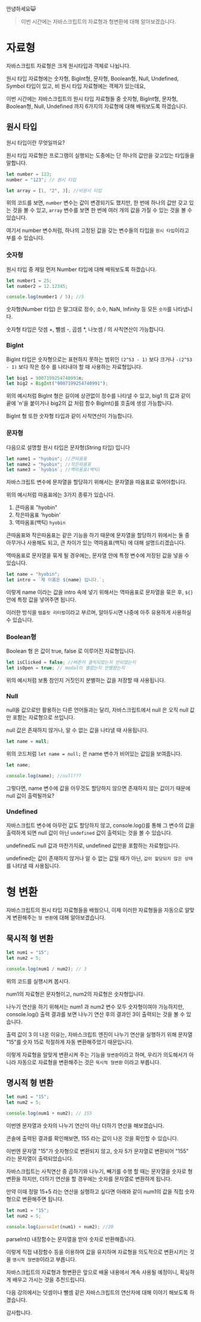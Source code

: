 안녕하세요😺

> 이번 시간에는 자바스크립트의 자료형과 형변환에 대해 알아보겠습니다.

# 자료형

자바스크립트 자료형은 크게 원시타입과 객체로 나뉩니다.

원시 타입 자료형에는 숫자형, BigInt형, 문자형, Boolean형, Null, Undefined, Symbol 타입이 있고, 비 원시 타입 자료형에는 객체가 있는데요,

이번 시간에는 자바스크립트의 원시 타입 자료형들 중 숫자형, BigInt형, 문자형, Boolean형, Null, Undefined 까지 6가지의 자료형에 대해 배워보도록 하겠습니다.

## 원시 타입

원시 타입이란 무엇일까요?

원시 타입 자료형은 프로그램이 실행되는 도중에는 단 하나의 값만을 갖고있는 타입들을 말합니다.

```js
let number = 123;
number = "123"; // 원시 타입

let array = [1, "2", 3]; //비원시 타입
```

위의 코드를 보면, `number` 변수는 값이 변경되기도 했지만, 한 번에 하나의 값만 갖고 있는 것을 볼 수 있고,
`array` 변수를 보면 한 번에 여러 개의 값을 가질 수 있는 것을 볼 수 있습니다.

여기서 number 변수처럼, 하나의 고정된 값을 갖는 변수들의 타입을 `원시 타입`이라고 부를 수 있습니다.

### 숫자형

원시 타입 중 제일 먼저 Number 타입에 대해 배워보도록 하겠습니다.

```js
let number1 = 25;
let number2 = 12.12345;

console.log(number1 / 5); //5
```

숫자형(Number 타입) 은 말그대로 정수, 소수, NaN, Infinity 등 모든 `숫자`를 나타냅니다.

숫자형 타입은 덧셈 +, 뺄셈 -, 곱셈 \*, 나눗셈 / 의 사칙연산이 가능합니다.

### BigInt

BigInt 타입은 숫자형으로는 표현하지 못하는 범위인 `(2^53 - 1)` 보다 크거나 `-(2^53 - 1)` 보다 작은 정수 를 나타내야 할 때 사용하는 자료형입니다.

```js
let big1 = 9007199254740991n;
let big2 = BigInt("9007199254740991");
```

위의 예시처럼 BigInt 형은 길이에 상관없이 정수를 나타낼 수 있고,
big1 의 값과 같이 끝에 'n'을 붙이거나 big2의 값 처럼 함수 BigInt()를 호출에 생성 가능합니다.

BigInt 형 또한 숫자형 타입과 같이 사칙연산이 가능합니다.

### 문자형

다음으로 설명할 원시 타입은 문자형(String 타입) 입니다

```js
let name1 = "hyobin"; //큰따옴표
let name2 = "hyobin"; //작은따옴표
let name3 = `hyobin`; //역따옴표(백틱)
```

자바스크립트 변수에 문자열을 할당햐기 위해서는 문자열을 따옴표로 묶어야합니다.

위의 예시처럼 따옴표에는 3가지 종류가 있습니다.

1. 큰따옴표 "hyobin"
2. 작은따옴표 'hyobin'
3. 역따옴표(백틱) `hyobin`

큰따옴표와 작은따옴표는 같은 기능을 하기 때문에 문자열을 할당하기 위에서는 둘 중 아무거나 사용해도 되고,
큰 차이가 있는 역따옴표(백틱) 에 대해 설명드리겠습니다.

역따옴표로 문자열을 묶게 될 경우에는, 문자열 안에 특정 변수에 저장된 값을 넣을 수 있습니다.

```js
let name = "hyobin";
let intro = `제 이름은 ${name} 입니다.`;
```

이렇게 name 이라는 값을 intro 속에 넣기 위해서는 역따옴표로 문자열을 묶은 후, `${}`안에 특정 값을 넣어주면 됩니다.

이러한 방식을 `템플릿 리터럴`이라고 부르며, 알아두시면 나중에 아주 유용하게 사용하실 수 있습니다.

### Boolean형

Boolean 형 은 값이 true, false 로 이루어진 자료형입니다.

```js
let isClicked = false; //버튼이 클릭되었는지 안되었는지
let isOpen = true; // modal이 열렸는지 안열렸는지
```

위의 예시처럼 보통 참인지 거짓인지 분별하는 값을 저장할 때 사용됩니다.

### Null

null을 값으로만 활용하는 다른 언어들과는 달리,
자바스크립트에서 null 은 오직 null 값만 포함는 자료형으로 쓰입니다.

null 값은 존재하지 않거나, 알 수 없는 값을 나타낼 때 사용됩니다.

```js
let name = null;
```

위의 코드처럼 `let name = null;` 은 name 변수가 비어있는 값임을 보여줍니다.

```js
let name;

console.log(name); //null???
```

그렇다면, name 변수에 값을 아무것도 할당하지 않으면 존재하지 않는 값이기 때문에 null 값이 출력될까요?

### Undefined

자바스크립트 변수에 아무런 값도 할당하지 않고, console.log()를 통해 그 변수의 값을 출력하게 되면 null 값이 아닌 `undefined` 값이 출력되는 것을 볼 수 있습니다.

undefined도 null 값과 마찬가지로, undefined 값만을 포함하는 자료형입니다.

undefined는 값이 존재하지 않거나 알 수 없는 값일 때가 아닌, `값이 할당되지 않은 상태` 를 나타낼 때 사용됩니다.

# 형 변환

자바스크립트의 원시 타입 자료형들을 배웠으니, 이제 이러한 자료형들을 자동으로 알맞게 변환해주는 `형 변환`에 대해 알아보겠습니다.

## 묵시적 형 변환

```js
let num1 = "15";
let num2 = 5;

console.log(num1 / num2); // 3
```

위의 코드를 실행시켜 봅시다.

num1의 자료형은 문자형이고, num2의 자료형은 숫자형입니다.

나누기 연산을 하기 위해서는 num1 과 num2 변수 모두 숫자형이여야 가능하지만,
console.log() 출력 결과를 보면 나누기 연산 후의 결과인 3이 출력되는 것을 볼 수 있습니다.

출력 값이 3 이 나온 이유는, 자바스크립트 엔진이 나누기 연산을 실행하기 위해 문자열 "15"를 숫자 15로 적절하게 자동 변환해주었기 때문입니다.

이렇게 자료형을 알맞게 변환시켜 주는 기능을 `형변환`이라고 하며, 우리가 의도해서가 아니라 자동으로 자료형을 변환해주는 것은 `묵시적 형변환` 이라고 부릅니다.

## 명시적 형 변환

```js
let num1 = "15";
let num2 = 5;

console.log(num1 + num2); // 155
```

이번엔 문자열과 숫자의 나누기 연산이 아닌 더하기 연산을 해보겠습니다.

콘솔에 출력된 결과를 확인해보면, 155 라는 값이 나온 것을 확인할 수 있습니다.

이번엔 문자열 "15"가 숫자형으로 변환되지 않고, 숫자 5가 문자열로 변환되어 "155" 라는 문자열이 출력되었습니다.

자바스크립트는 사칙연산 중 곱하기와 나누기, 빼기를 수행 할 때는 문자열을 숫자로 형 변환을 하지만, 더하기 연산을 할 경우에는 숫자를 문자열로 변환하게 됩니다.

만약 이때 정말 15+5 라는 연산을 실행하고 싶다면 아래와 같이 num1의 값을 직접 숫자형으로 변환해주면 됩니다.

```js
let num1 = "15";
let num2 = 5;

console.log(parseInt(num1) + num2); //20
```

parseInt() 내장함수는 문자열을 받아 숫자로 반환해줍니다.

이렇게 직접 내장함수 등을 이용하여 값을 유지하며 자료형을 의도적으로 변환시키는 것을 `명시적 형변환`이라고 부릅니다.

자바스크립트의 자료형과 형변환은 앞으로 배울 내용에서 계속 사용될 예정이니, 확실하게 배우고 가시는 것을 추천드립니다.

다음 강의에서는 덧셈이나 뺄셈 같은 자바스크립트의 연산자에 대해 이야기 해보도록 하겠습니다.

감사합니다.
